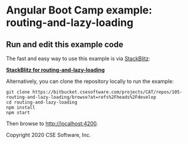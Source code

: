 # Angular Boot Camp example: routing-and-lazy-loading

## Run and edit this example code

The fast and easy way to use this example is via
[StackBlitz](https://stackblitz.io/):

**[StackBlitz for routing-and-lazy-loading](https://stackblitz.com/github/CSE-DEV-0128/CSE-Angular_Training_105)**

Alternatively, you can clone the repository locally to run the example:

```
git clone https://bitbucket.csesoftware.com/projects/CAT/repos/105-routing-and-lazy-loading/browse?at=refs%2Fheads%2Fdevelop
cd routing-and-lazy-loading
npm install
npm start
```

Then browse to [http://localhost:4200](http://localhost:4200).

Copyright 2020 CSE Software, Inc.

